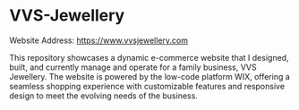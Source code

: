 # VVS-Jewellery
Website Address: https://www.vvsjewellery.com

This repository showcases a dynamic e-commerce website that I designed, built, and currently manage and operate for a family business, VVS Jewellery. The website is powered by the low-code platform WIX, offering a seamless shopping experience with customizable features and responsive design to meet the evolving needs of the business.
